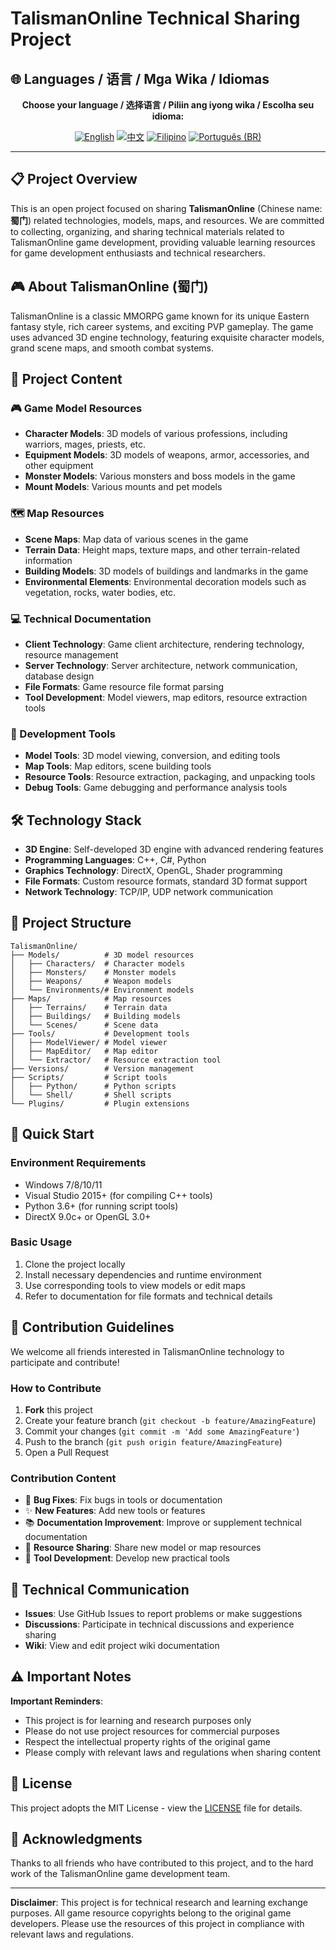 # TalismanOnline Technical Sharing Project

## 🌐 Languages / 语言 / Mga Wika / Idiomas

<div align="center">

**Choose your language / 选择语言 / Piliin ang iyong wika / Escolha seu idioma:**

[![English](https://img.shields.io/badge/English-EN-blue?style=flat-square)](README.md)
[![中文](https://img.shields.io/badge/中文-CN-red?style=flat-square)](README_CN.md)
[![Filipino](https://img.shields.io/badge/Filipino-PH-green?style=flat-square)](README_PH.md)
[![Português (BR)](https://img.shields.io/badge/Português%20(BR)-BR-yellow?style=flat-square)](README_PT_BR.md)

</div>

---

## 📋 Project Overview

This is an open project focused on sharing **TalismanOnline** (Chinese name: **蜀门**) related technologies, models, maps, and resources. We are committed to collecting, organizing, and sharing technical materials related to TalismanOnline game development, providing valuable learning resources for game development enthusiasts and technical researchers.

## 🎮 About TalismanOnline (蜀门)

TalismanOnline is a classic MMORPG game known for its unique Eastern fantasy style, rich career systems, and exciting PVP gameplay. The game uses advanced 3D engine technology, featuring exquisite character models, grand scene maps, and smooth combat systems.

## 📁 Project Content

### 🎮 Game Model Resources
- **Character Models**: 3D models of various professions, including warriors, mages, priests, etc.
- **Equipment Models**: 3D models of weapons, armor, accessories, and other equipment
- **Monster Models**: Various monsters and boss models in the game
- **Mount Models**: Various mounts and pet models

### 🗺️ Map Resources
- **Scene Maps**: Map data of various scenes in the game
- **Terrain Data**: Height maps, texture maps, and other terrain-related information
- **Building Models**: 3D models of buildings and landmarks in the game
- **Environmental Elements**: Environmental decoration models such as vegetation, rocks, water bodies, etc.

### 💻 Technical Documentation
- **Client Technology**: Game client architecture, rendering technology, resource management
- **Server Technology**: Server architecture, network communication, database design
- **File Formats**: Game resource file format parsing
- **Tool Development**: Model viewers, map editors, resource extraction tools

### 🔧 Development Tools
- **Model Tools**: 3D model viewing, conversion, and editing tools
- **Map Tools**: Map editors, scene building tools
- **Resource Tools**: Resource extraction, packaging, and unpacking tools
- **Debug Tools**: Game debugging and performance analysis tools

## 🛠️ Technology Stack

- **3D Engine**: Self-developed 3D engine with advanced rendering features
- **Programming Languages**: C++, C#, Python
- **Graphics Technology**: DirectX, OpenGL, Shader programming
- **File Formats**: Custom resource formats, standard 3D format support
- **Network Technology**: TCP/IP, UDP network communication

## 📂 Project Structure

```
TalismanOnline/
├── Models/          # 3D model resources
│   ├── Characters/  # Character models
│   ├── Monsters/    # Monster models
│   ├── Weapons/     # Weapon models
│   └── Environments/# Environment models
├── Maps/            # Map resources
│   ├── Terrains/    # Terrain data
│   ├── Buildings/   # Building models
│   └── Scenes/      # Scene data
├── Tools/           # Development tools
│   ├── ModelViewer/ # Model viewer
│   ├── MapEditor/   # Map editor
│   └── Extractor/   # Resource extraction tool
├── Versions/        # Version management
├── Scripts/         # Script tools
│   ├── Python/      # Python scripts
│   └── Shell/       # Shell scripts
└── Plugins/         # Plugin extensions
```

## 🚀 Quick Start

### Environment Requirements
- Windows 7/8/10/11
- Visual Studio 2015+ (for compiling C++ tools)
- Python 3.6+ (for running script tools)
- DirectX 9.0c+ or OpenGL 3.0+

### Basic Usage
1. Clone the project locally
2. Install necessary dependencies and runtime environment
3. Use corresponding tools to view models or edit maps
4. Refer to documentation for file formats and technical details

## 🤝 Contribution Guidelines

We welcome all friends interested in TalismanOnline technology to participate and contribute!

### How to Contribute
1. **Fork** this project
2. Create your feature branch (`git checkout -b feature/AmazingFeature`)
3. Commit your changes (`git commit -m 'Add some AmazingFeature'`)
4. Push to the branch (`git push origin feature/AmazingFeature`)
5. Open a Pull Request

### Contribution Content
- 🐛 **Bug Fixes**: Fix bugs in tools or documentation
- ✨ **New Features**: Add new tools or features
- 📚 **Documentation Improvement**: Improve or supplement technical documentation
- 🎨 **Resource Sharing**: Share new model or map resources
- 🔧 **Tool Development**: Develop new practical tools

## 💬 Technical Communication

- **Issues**: Use GitHub Issues to report problems or make suggestions
- **Discussions**: Participate in technical discussions and experience sharing
- **Wiki**: View and edit project wiki documentation

## ⚠️ Important Notes

**Important Reminders**:
- This project is for learning and research purposes only
- Please do not use project resources for commercial purposes
- Respect the intellectual property rights of the original game
- Please comply with relevant laws and regulations when sharing content

## 📄 License

This project adopts the MIT License - view the [LICENSE](LICENSE) file for details.

## 🙏 Acknowledgments

Thanks to all friends who have contributed to this project, and to the hard work of the TalismanOnline game development team.

---

**Disclaimer**: This project is for technical research and learning exchange purposes. All game resource copyrights belong to the original game developers. Please use the resources of this project in compliance with relevant laws and regulations.